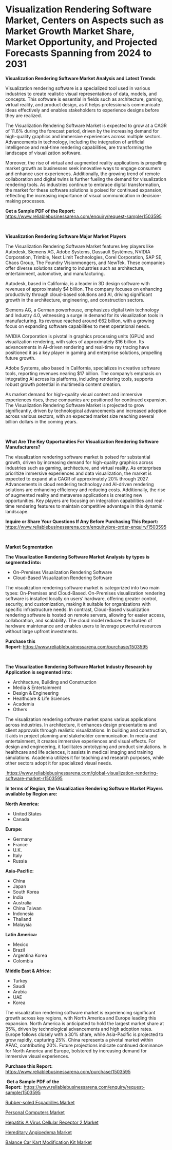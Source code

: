 <p><h1>Visualization Rendering Software Market, Centers on Aspects such as Market Growth Market Share, Market Opportunity, and Projected Forecasts Spanning from 2024 to 2031</h1></p><p><strong>Visualization Rendering Software Market Analysis and Latest Trends</strong></p>
<p><p>Visualization rendering software is a specialized tool used in various industries to create realistic visual representations of data, models, and concepts. This software is essential in fields such as architecture, gaming, virtual reality, and product design, as it helps professionals communicate ideas effectively and enables stakeholders to experience designs before they are realized.</p><p>The Visualization Rendering Software Market is expected to grow at a CAGR of 11.6% during the forecast period, driven by the increasing demand for high-quality graphics and immersive experiences across multiple sectors. Advancements in technology, including the integration of artificial intelligence and real-time rendering capabilities, are transforming the landscape of visualization software. </p><p>Moreover, the rise of virtual and augmented reality applications is propelling market growth as businesses seek innovative ways to engage consumers and enhance user experiences. Additionally, the growing trend of remote collaboration and digital twins is further fueling the demand for visualization rendering tools. As industries continue to embrace digital transformation, the market for these software solutions is poised for continued expansion, reflecting the increasing importance of visual communication in decision-making processes.</p></p>
<p><strong>Get a Sample PDF of the Report:&nbsp;</strong> <a href="https://www.reliablebusinessarena.com/enquiry/request-sample/1503595?utm_campaign=1292&utm_medium=2&utm_source=Github&utm_content=ia&utm_term=27092024&utm_id=visualization-rendering-software">https://www.reliablebusinessarena.com/enquiry/request-sample/1503595</a></p>
<p>&nbsp;</p>
<p><strong>Visualization Rendering Software Major Market Players</strong></p>
<p><p>The Visualization Rendering Software Market features key players like Autodesk, Siemens AG, Adobe Systems, Dassault Systèmes, NVIDIA Corporation, Trimble, Next Limit Technologies, Corel Corporation, SAP SE, Chaos Group, The Foundry Visionmongers, and NewTek. These companies offer diverse solutions catering to industries such as architecture, entertainment, automotive, and manufacturing.</p><p>Autodesk, based in California, is a leader in 3D design software with revenues of approximately $4 billion. The company focuses on enhancing productivity through cloud-based solutions and AI, driving significant growth in the architecture, engineering, and construction sectors.</p><p>Siemens AG, a German powerhouse, emphasizes digital twin technology and Industry 4.0, witnessing a surge in demand for its visualization tools in manufacturing. Its revenue reached around €62 billion, with a growing focus on expanding software capabilities to meet operational needs.</p><p>NVIDIA Corporation is pivotal in graphics processing units (GPUs) and visualization rendering, with sales of approximately $16 billion. Its advancements in AI-driven rendering and real-time ray tracing have positioned it as a key player in gaming and enterprise solutions, propelling future growth.</p><p>Adobe Systems, also based in California, specializes in creative software tools, reporting revenues nearing $17 billion. The company’s emphasis on integrating AI across its platforms, including rendering tools, supports robust growth potential in multimedia content creation.</p><p>As market demand for high-quality visual content and immersive experiences rises, these companies are positioned for continued expansion. The Visualization Rendering Software Market is projected to grow significantly, driven by technological advancements and increased adoption across various sectors, with an expected market size reaching several billion dollars in the coming years.</p></p>
<p>&nbsp;</p>
<p><strong>What Are The Key Opportunities For Visualization Rendering Software Manufacturers?</strong></p>
<p><p>The visualization rendering software market is poised for substantial growth, driven by increasing demand for high-quality graphics across industries such as gaming, architecture, and virtual reality. As enterprises prioritize immersive experiences and data visualization, the market is expected to expand at a CAGR of approximately 20% through 2027. Advancements in cloud rendering technology and AI-driven rendering solutions are enhancing efficiency and reducing costs. Additionally, the rise of augmented reality and metaverse applications is creating new opportunities. Key players are focusing on integration capabilities and real-time rendering features to maintain competitive advantage in this dynamic landscape.</p></p>
<p><strong>Inquire or Share Your Questions If Any Before Purchasing This Report:</strong> <a href="https://www.reliablebusinessarena.com/enquiry/pre-order-enquiry/1503595?utm_campaign=1292&utm_medium=2&utm_source=Github&utm_content=ia&utm_term=27092024&utm_id=visualization-rendering-software">https://www.reliablebusinessarena.com/enquiry/pre-order-enquiry/1503595</a></p>
<p>&nbsp;</p>
<p><strong>Market Segmentation</strong></p>
<p><strong>The Visualization Rendering Software Market Analysis by types is segmented into:</strong></p>
<p><ul><li>On-Premises Visualization Rendering Software</li><li>Cloud-Based Visualization Rendering Software</li></ul></p>
<p><p>The visualization rendering software market is categorized into two main types: On-Premises and Cloud-Based. On-Premises visualization rendering software is installed locally on users’ hardware, offering greater control, security, and customization, making it suitable for organizations with specific infrastructure needs. In contrast, Cloud-Based visualization rendering software is hosted on remote servers, allowing for easier access, collaboration, and scalability. The cloud model reduces the burden of hardware maintenance and enables users to leverage powerful resources without large upfront investments.</p></p>
<p><strong>Purchase this Report:&nbsp;</strong><a href="https://www.reliablebusinessarena.com/purchase/1503595?utm_campaign=1292&utm_medium=2&utm_source=Github&utm_content=ia&utm_term=27092024&utm_id=visualization-rendering-software">https://www.reliablebusinessarena.com/purchase/1503595</a></p>
<p>&nbsp;</p>
<p><strong>The Visualization Rendering Software Market Industry Research by Application is segmented into:</strong></p>
<p><ul><li>Architecture, Building and Construction</li><li>Media & Entertainment</li><li>Design & Engineering</li><li>Healthcare & Life Sciences</li><li>Academia</li><li>Others</li></ul></p>
<p><p>The visualization rendering software market spans various applications across industries. In architecture, it enhances design presentations and client approvals through realistic visualizations. In building and construction, it aids in project planning and stakeholder communication. In media and entertainment, it creates immersive experiences and visual effects. For design and engineering, it facilitates prototyping and product simulations. In healthcare and life sciences, it assists in medical imaging and training simulations. Academia utilizes it for teaching and research purposes, while other sectors adopt it for specialized visual needs.</p></p>
<p><a href="https://www.reliablebusinessarena.com/global-visualization-rendering-software-market-r1503595?utm_campaign=1292&utm_medium=2&utm_source=Github&utm_content=ia&utm_term=27092024&utm_id=visualization-rendering-software">&nbsp;https://www.reliablebusinessarena.com/global-visualization-rendering-software-market-r1503595</a></p>
<p><strong>In terms of Region, the Visualization Rendering Software Market Players available by Region are:</strong></p>
<p>
    <p> <strong> North America: </strong>
        <ul>
            <li>United States</li>
            <li>Canada</li>
        </ul>
        </p> 
    <p> <strong> Europe: </strong>
        <ul>
            <li>Germany</li>
            <li>France</li>
            <li>U.K.</li>
            <li>Italy</li>
            <li>Russia</li>
        </ul>
        </p> 
    <p> <strong> Asia-Pacific: </strong>
        <ul>
            <li>China</li>
            <li>Japan</li>
            <li>South Korea</li>
            <li>India</li>
            <li>Australia</li>
            <li>China Taiwan</li>
            <li>Indonesia</li>
            <li>Thailand</li>
            <li>Malaysia</li>
        </ul>
        </p> 
    <p> <strong> Latin America: </strong>
        <ul>
            <li>Mexico</li>
            <li>Brazil</li>
            <li>Argentina Korea</li>
            <li>Colombia</li>
        </ul>
        </p> 
    <p> <strong> Middle East & Africa: </strong>
        <ul>
            <li>Turkey</li>
            <li>Saudi</li>
            <li>Arabia</li>
            <li>UAE</li>
            <li>Korea</li>
        </ul>
    </p>
    </p>
<p><p>The visualization rendering software market is experiencing significant growth across key regions, with North America and Europe leading this expansion. North America is anticipated to hold the largest market share at 35%, driven by technological advancements and high adoption rates. Europe follows closely with a 30% share, while Asia-Pacific is projected to grow rapidly, capturing 25%. China represents a pivotal market within APAC, contributing 20%. Future projections indicate continued dominance for North America and Europe, bolstered by increasing demand for immersive visual experiences.</p></p>
<p><strong>Purchase this Report: </strong><a href="https://www.reliablebusinessarena.com/purchase/1503595?utm_campaign=1292&utm_medium=2&utm_source=Github&utm_content=ia&utm_term=27092024&utm_id=visualization-rendering-software">https://www.reliablebusinessarena.com/purchase/1503595</a></p>
<p>&nbsp;<strong>Get a Sample PDF of the Report:&nbsp;&nbsp;</strong><a href="https://www.reliablebusinessarena.com/enquiry/request-sample/1503595?utm_campaign=1292&utm_medium=2&utm_source=Github&utm_content=ia&utm_term=27092024&utm_id=visualization-rendering-software">https://www.reliablebusinessarena.com/enquiry/request-sample/1503595</a></p>
<p><strong></strong></p>
<p><p><a href="https://issuu.com/reportprime-2/docs/rubber-soled-espadrilles-market-siz_79e0fdcf3484dd?utm_campaign=1292&utm_medium=2&utm_source=Github&utm_content=ia&utm_term=27092024&utm_id=visualization-rendering-software">Rubber-soled Espadrilles Market</a></p><p><a href="https://www.linkedin.com/pulse/personal-computers-market-size-growth-industry-analysis-segmentation-jc8df?trackingId=tINYRRtfQPaYOuFsCulZWA%3D%3D&utm_campaign=1292&utm_medium=2&utm_source=Github&utm_content=ia&utm_term=27092024&utm_id=visualization-rendering-software">Personal Computers Market</a></p><p><a href="https://github.com/provorikovar/Market-Research-Report-List-6/blob/main/hepatitis-a-virus-cellular-receptor-2-market.md?utm_campaign=1292&utm_medium=2&utm_source=Github&utm_content=ia&utm_term=27092024&utm_id=visualization-rendering-software">Hepatitis A Virus Cellular Receptor 2 Market</a></p><p><a href="https://www.linkedin.com/pulse/what-growth-drivers-hereditary-angioedema-market-comprehensive-iunle?trackingId=zB7jut3tTsyXtOoDThlWQg%3D%3D&utm_campaign=1292&utm_medium=2&utm_source=Github&utm_content=ia&utm_term=27092024&utm_id=visualization-rendering-software">Hereditary Angioedema Market</a></p><p><a href="https://issuu.com/reportprime-2/docs/balance-car-kart-modification-kit-m_07a6ebd783662d?utm_campaign=1292&utm_medium=2&utm_source=Github&utm_content=ia&utm_term=27092024&utm_id=visualization-rendering-software">Balance Car Kart Modification Kit Market</a></p></p>